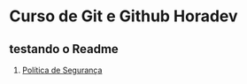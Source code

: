 # Curso de Git e Github Horadev

## testando o Readme


1. [Política de Segurança](https://github.com/uchoamaster/curso_git/blob/main/SECURITY.md)
